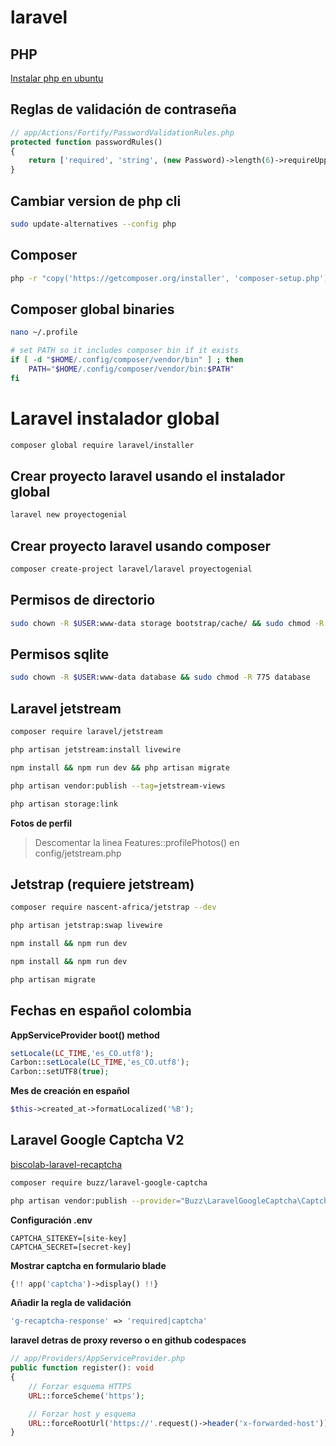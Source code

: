 # laravel
## PHP
<a href="https://github.com/jhordybarrera/ubuntu_server_configuration?tab=readme-ov-file#instalar-php" target="_blank">Instalar php en ubuntu</a>

## Reglas de validación de contraseña
```php
// app/Actions/Fortify/PasswordValidationRules.php
protected function passwordRules()
{
    return ['required', 'string', (new Password)->length(6)->requireUppercase()->requireNumeric()->requireSpecialCharacter(), 'confirmed'];
}
```

## Cambiar version de php cli
```bash
sudo update-alternatives --config php
```


## Composer
```bash
php -r "copy('https://getcomposer.org/installer', 'composer-setup.php');" && php composer-setup.php && php -r "unlink('composer-setup.php');" && sudo mv composer.phar /usr/local/bin/composer
```
## Composer global binaries
```bash
nano ~/.profile
```

```bash
# set PATH so it includes composer bin if it exists
if [ -d "$HOME/.config/composer/vendor/bin" ] ; then
    PATH="$HOME/.config/composer/vendor/bin:$PATH"
fi
```

# Laravel instalador global
```bash
composer global require laravel/installer
```

## Crear proyecto laravel usando el instalador global
```bash
laravel new proyectogenial
```

## Crear proyecto laravel usando composer
```bash
composer create-project laravel/laravel proyectogenial
```

## Permisos de directorio
```bash
sudo chown -R $USER:www-data storage bootstrap/cache/ && sudo chmod -R 775 storage bootstrap/cache/
```
## Permisos sqlite
```bash
sudo chown -R $USER:www-data database && sudo chmod -R 775 database
```
## Laravel jetstream
```bash
composer require laravel/jetstream
```

```bash
php artisan jetstream:install livewire
```

```bash
npm install && npm run dev && php artisan migrate
```

```bash
php artisan vendor:publish --tag=jetstream-views
```

```bash
php artisan storage:link
```

**Fotos de perfil**
> Descomentar la linea Features::profilePhotos() en config/jetstream.php

## Jetstrap (requiere jetstream)

```bash
composer require nascent-africa/jetstrap --dev
```

```bash
php artisan jetstrap:swap livewire
```

```bash
npm install && npm run dev
```

```bash
npm install && npm run dev
```

```bash
php artisan migrate
```


## Fechas en español colombia
**AppServiceProvider boot() method**
```php
setLocale(LC_TIME,'es_CO.utf8');
Carbon::setLocale(LC_TIME,'es_CO.utf8');
Carbon::setUTF8(true);
```
**Mes de creación en español**
```php
$this->created_at->formatLocalized('%B');
```

## Laravel Google Captcha V2

[biscolab-laravel-recaptcha](https://laravel-recaptcha-docs.biscolab.com/ "Biscolab Laravel Recaptcha")

```bash
composer require buzz/laravel-google-captcha
```
```bash
php artisan vendor:publish --provider="Buzz\LaravelGoogleCaptcha\CaptchaServiceProvider"
```

**Configuración .env**
```
CAPTCHA_SITEKEY=[site-key]
CAPTCHA_SECRET=[secret-key]
```

**Mostrar captcha en formulario blade**
```php
{!! app('captcha')->display() !!}
```

**Añadir la regla de validación**
```php
'g-recaptcha-response' => 'required|captcha'
```

**laravel detras de proxy reverso o en github codespaces**
```php
// app/Providers/AppServiceProvider.php
public function register(): void
{
    // Forzar esquema HTTPS
    URL::forceScheme('https');

    // Forzar host y esquema
    URL::forceRootUrl('https://'.request()->header('x-forwarded-host'));
}
```
